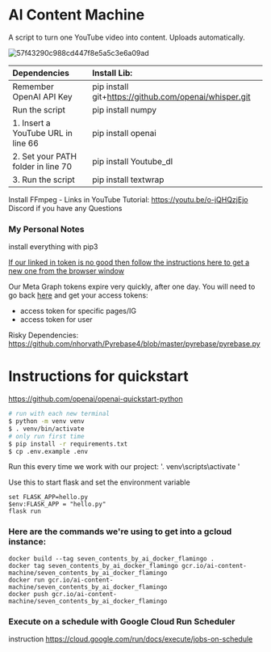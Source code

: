 # AI Content Machine 
A script to turn one YouTube video into content. Uploads automatically.

![57f43290c988cd447f8e5a5c3e6a09ad](https://user-images.githubusercontent.com/7444521/222048539-cd7220fe-ec96-45cc-985a-d4027c35b203.jpg)

|           Dependencies               |         Install Lib:                         |
| :----------------------------------------- | :------------------------------ |
| Remember OpenAI API Key                                      |  pip install git+https://github.com/openai/whisper.git                               |
|  Run the script                             |  pip install numpy                                 |
| 1. Insert a YouTube URL in line 66                                    |  pip install openai                                |
| 2. Set your PATH folder in line 70                                    |  pip install Youtube_dl                                  |
| 3. Run the script                      |     pip install textwrap                               |

Install FFmpeg - Links in YouTube Tutorial: https://youtu.be/o-jQHQzjEjo 
Discord if you have any Questions 

### My Personal Notes
install everything with pip3

[If our linked in token is no good then follow the instructions here to get a new one from the browser window](https://www.jcchouinard.com/linkedin-api/)

Our Meta Graph tokens expire very quickly, after one day.  You will need to go back [here](https://developers.facebook.com/tools/explorer/) and get your access tokens:
- access token for specific pages/IG
- access token for user

Risky Dependencies:
https://github.com/nhorvath/Pyrebase4/blob/master/pyrebase/pyrebase.py

# Instructions for quickstart
https://github.com/openai/openai-quickstart-python
```bash
# run with each new terminal
$ python -m venv venv
$ . venv/bin/activate
# only run first time
$ pip install -r requirements.txt
$ cp .env.example .env
```

Run this every time we work with our project:
'. venv\scripts\activate  '

Use this to start flask and set the environment variable
```
set FLASK_APP=hello.py
$env:FLASK_APP = "hello.py"
flask run
```

### Here are the commands we're using to get into a gcloud instance:
```
docker build --tag seven_contents_by_ai_docker_flamingo . 
docker tag seven_contents_by_ai_docker_flamingo gcr.io/ai-content-machine/seven_contents_by_ai_docker_flamingo
docker run gcr.io/ai-content-machine/seven_contents_by_ai_docker_flamingo 
docker push gcr.io/ai-content-machine/seven_contents_by_ai_docker_flamingo
```

### Execute on a schedule with Google Cloud Run Scheduler
instruction https://cloud.google.com/run/docs/execute/jobs-on-schedule
